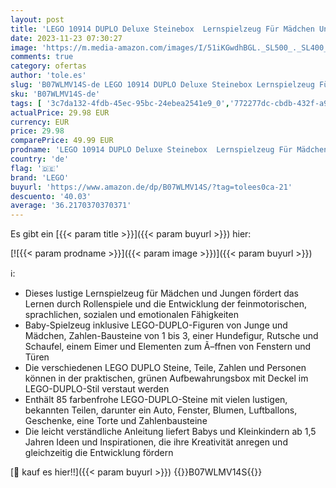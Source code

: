 ```yaml
---
layout: post
title: 'LEGO 10914 DUPLO Deluxe Steinebox  Lernspielzeug Für Mädchen Und Jungen Zum Bauen  Steine Mit Aufbewahrungsbox  Kreativbox Für Babys Und Kleinkinder Von 1 5-3 Jahre  Geschenk-Set'
date: 2023-11-23 07:30:27
image: 'https://m.media-amazon.com/images/I/51iKGwdhBGL._SL500_._SL400_.jpg'
comments: true
category: ofertas
author: 'tole.es'
slug: 'B07WLMV14S-de LEGO 10914 DUPLO Deluxe Steinebox Lernspielzeug Für...'
sku: 'B07WLMV14S-de'
tags: [ '3c7da132-4fdb-45ec-95bc-24ebea2541e9_0','772277dc-cbdb-432f-a915-25a321e9ed8c_0','772277dc-cbdb-432f-a915-25a321e9ed8c_3001','772277dc-cbdb-432f-a915-25a321e9ed8c_3901','Arborist Merchandising Root','Bau- & Konstruktionsspielzeug','Bauspielzeug & Konstruktionsspielzeug','Bauspielzeugsets','Custom Stores','LEGO','Lego Classic','Lego Duplo','Self Service','Special Features Stores','Spielzeug','Xmas23 Most wanted Toys','lego','🇩🇪', ]
actualPrice: 29.98 EUR
currency: EUR
price: 29.98
comparePrice: 49.99 EUR
prodname: 'LEGO 10914 DUPLO Deluxe Steinebox  Lernspielzeug Für Mädchen Und Jungen Zum Bauen  Steine Mit Aufbewahrungsbox  Kreativbox Für Babys Und Kleinkinder Von 1 5-3 Jahre  Geschenk-Set'
country: 'de'
flag: '🇩🇪'
brand: 'LEGO'
buyurl: 'https://www.amazon.de/dp/B07WLMV14S/?tag=tolees0ca-21'
descuento: '40.03'
average: '36.2170370370371'
---
```


Es gibt ein [{{< param title >}}]({{< param buyurl >}}) hier:

[![{{< param prodname >}}]({{< param image >}})]({{< param buyurl >}})

ℹ️:

- Dieses lustige Lernspielzeug für Mädchen und Jungen fördert das Lernen durch Rollenspiele und die Entwicklung der feinmotorischen, sprachlichen, sozialen und emotionalen Fähigkeiten
- Baby-Spielzeug inklusive LEGO-DUPLO-Figuren von Junge und Mädchen, Zahlen-Bausteine von 1 bis 3, einer Hundefigur, Rutsche und Schaufel, einem Eimer und Elementen zum Ã–ffnen von Fenstern und Türen
- Die verschiedenen LEGO DUPLO Steine, Teile, Zahlen und Personen können in der praktischen, grünen Aufbewahrungsbox mit Deckel im LEGO-DUPLO-Stil verstaut werden
- Enthält 85 farbenfrohe LEGO-DUPLO-Steine mit vielen lustigen, bekannten Teilen, darunter ein Auto, Fenster, Blumen, Luftballons, Geschenke, eine Torte und Zahlenbausteine
- Die leicht verständliche Anleitung liefert Babys und Kleinkindern ab 1,5 Jahren Ideen und Inspirationen, die ihre Kreativität anregen und gleichzeitig die Entwicklung fördern

[🛒 kauf es hier!!]({{< param buyurl >}})
{{<world>}}B07WLMV14S{{</world>}}
